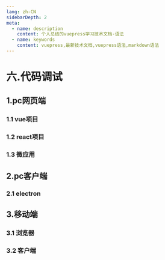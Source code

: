 ```yaml
---
lang: zh-CN
sidebarDepth: 2
meta:
  - name: description
    content: 个人总结的vuepress学习技术文档-语法
  - name: keywords
    content: vuepress,最新技术文档,vuepress语法,markdown语法
---
```


# 六.代码调试

## 1.pc网页端

### 1.1 vue项目

### 1.2 react项目

### 1.3 微应用

## 2.pc客户端

### 2.1 electron

## 3.移动端

### 3.1 浏览器

### 3.2 客户端
